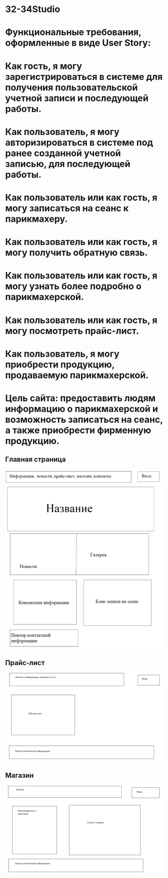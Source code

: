 # 32-34Studio
# Функциональные требования, оформленные в виде User Story:
# Как гость, я могу зарегистрироваться в системе для получения пользовательской учетной записи и последующей работы.
# Как пользователь, я могу авторизироваться в системе под ранее созданной учетной записью, для последующей работы.
# Как пользователь или как гость, я могу записаться на сеанс к парикмахеру.
# Как пользователь или как гость, я могу получить обратную связь.
# Как пользователь или как гость, я могу узнать более подробно о парикмахерской.
# Как пользователь или как гость, я могу посмотреть прайс-лист.
# Как пользователь, я могу приобрести продукцию, продаваемую парикмахерской.
# Цель сайта: предоставить людям информацию о парикмахерской и возможность записаться на сеанс, а также приобрести фирменную продукцию.
## Главная страница 
![Главная страница](https://github.com/Mika3210/32-34Studio/blob/main/Макеты/гл%20стр.png)
## Прайс-лист 
![Прайс-лист](https://github.com/Mika3210/32-34Studio/blob/main/Макеты/прайс.png)
## Магазин 
![Магазин](https://github.com/Mika3210/32-34Studio/blob/main/Макеты/магазин.png)
